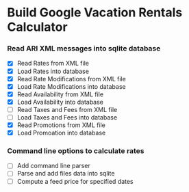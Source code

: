 # Build Google Vacation Rentals Calculator

### Read ARI XML messages into sqlite database
- [X] Read Rates from XML file
- [X] Load Rates into database
- [X] Read Rate Modifications from XML file
- [X] Load Rate Modifications into database
- [X] Read Availability from XML file
- [X] Load Availability into database
- [ ] Read Taxes and Fees from XML file
- [ ] Load Taxes and Fees into database
- [X] Read Promotions from XML file
- [X] Load Promoation into database

### Command line options to calculate rates
- [ ] Add command line parser
- [ ] Parse and add files data into sqlite
- [ ] Compute a feed price for specified dates
